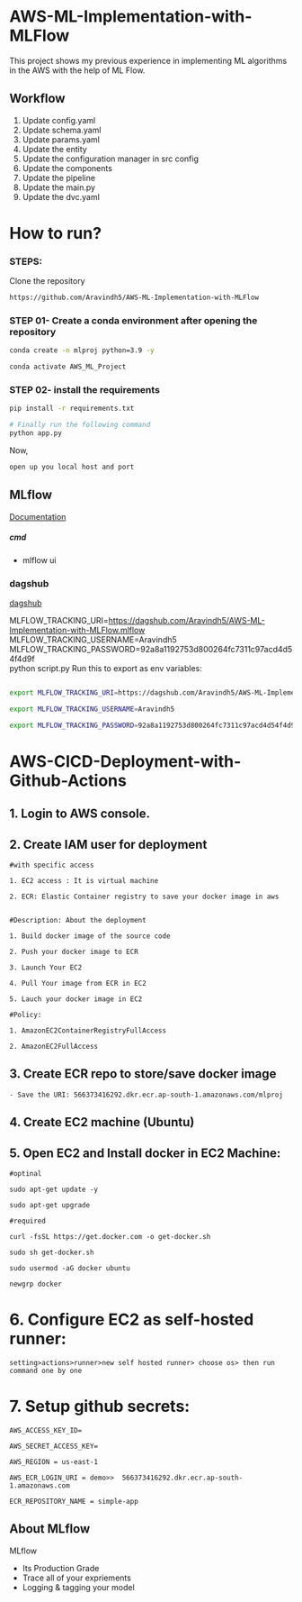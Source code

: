 # AWS-ML-Implementation-with-MLFlow
This project shows my previous experience in implementing ML algorithms in the AWS with the help of ML Flow.

## Workflow

1. Update config.yaml
2. Update schema.yaml
3. Update params.yaml
4. Update the entity
5. Update the configuration manager in src config
6. Update the components
7. Update the pipeline
8. Update the main.py
9. Update the dvc.yaml


# How to run?
### STEPS:

Clone the repository

```bash
https://github.com/Aravindh5/AWS-ML-Implementation-with-MLFlow
```
### STEP 01- Create a conda environment after opening the repository

```bash
conda create -n mlproj python=3.9 -y
```

```bash
conda activate AWS_ML_Project
```


### STEP 02- install the requirements
```bash
pip install -r requirements.txt
```


```bash
# Finally run the following command
python app.py
```

Now,
```bash
open up you local host and port
```



## MLflow

[Documentation](https://mlflow.org/docs/latest/index.html)


##### cmd
- mlflow ui

### dagshub
[dagshub](https://dagshub.com/)

MLFLOW_TRACKING_URI=https://dagshub.com/Aravindh5/AWS-ML-Implementation-with-MLFlow.mlflow \
MLFLOW_TRACKING_USERNAME=Aravindh5 \
MLFLOW_TRACKING_PASSWORD=92a8a1192753d800264fc7311c97acd4d54f4d9f \
python script.py
Run this to export as env variables:

```bash

export MLFLOW_TRACKING_URI=https://dagshub.com/Aravindh5/AWS-ML-Implementation-with-MLFlow.mlflow

export MLFLOW_TRACKING_USERNAME=Aravindh5 

export MLFLOW_TRACKING_PASSWORD=92a8a1192753d800264fc7311c97acd4d54f4d9f

```



# AWS-CICD-Deployment-with-Github-Actions

## 1. Login to AWS console.

## 2. Create IAM user for deployment

	#with specific access

	1. EC2 access : It is virtual machine

	2. ECR: Elastic Container registry to save your docker image in aws


	#Description: About the deployment

	1. Build docker image of the source code

	2. Push your docker image to ECR

	3. Launch Your EC2 

	4. Pull Your image from ECR in EC2

	5. Lauch your docker image in EC2

	#Policy:

	1. AmazonEC2ContainerRegistryFullAccess

	2. AmazonEC2FullAccess

	
## 3. Create ECR repo to store/save docker image
    - Save the URI: 566373416292.dkr.ecr.ap-south-1.amazonaws.com/mlproj

	
## 4. Create EC2 machine (Ubuntu) 

## 5. Open EC2 and Install docker in EC2 Machine:
	
	
	#optinal

	sudo apt-get update -y

	sudo apt-get upgrade
	
	#required

	curl -fsSL https://get.docker.com -o get-docker.sh

	sudo sh get-docker.sh

	sudo usermod -aG docker ubuntu

	newgrp docker
	
# 6. Configure EC2 as self-hosted runner:
    setting>actions>runner>new self hosted runner> choose os> then run command one by one


# 7. Setup github secrets:

    AWS_ACCESS_KEY_ID=

    AWS_SECRET_ACCESS_KEY=

    AWS_REGION = us-east-1

    AWS_ECR_LOGIN_URI = demo>>  566373416292.dkr.ecr.ap-south-1.amazonaws.com

    ECR_REPOSITORY_NAME = simple-app




## About MLflow 
MLflow

 - Its Production Grade
 - Trace all of your expriements
 - Logging & tagging your model
